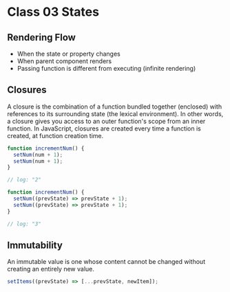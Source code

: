 # Class 03 States

## Rendering Flow

- When the state or property changes
- When parent component renders
- Passing function is different from executing (infinite rendering)

## Closures

A closure is the combination of a function bundled together (enclosed) with references to its surrounding state (the lexical environment). In other words, a closure gives you access to an outer function's scope from an inner function. In JavaScript, closures are created every time a function is created, at function creation time.

```js
function incrementNum() {
  setNum(num + 1);
  setNum(num + 1);
}

// log: "2"

function incrementNum() {
  setNum((prevState) => prevState + 1);
  setNum((prevState) => prevState + 1);
}

// log: "3"
```

## Immutability

An immutable value is one whose content cannot be changed without creating an entirely new value.

```js
setItems((prevState) => [...prevState, newItem]);
```
